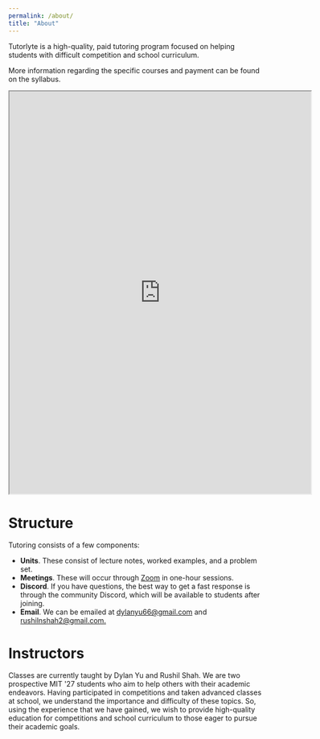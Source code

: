 ```yaml
---
permalink: /about/
title: "About"
---
```


Tutorlyte is a high-quality, paid tutoring program focused on helping students with difficult competition and school curriculum.

More information regarding the specific courses and payment can be found on the syllabus.

<iframe src="https://www.dropbox.com/s/abenyneestf1yc1/G-syllabus.pdf?raw=1" width=600 height=800"></iframe>

# Structure
Tutoring consists of a few components:
- **Units**. These consist of lecture notes, worked examples, and a problem set.
- **Meetings**. These will occur through [Zoom](https://zoom.us/) in one-hour sessions.
- **Discord**. If you have questions, the best way to get a fast response is through the community Discord, which will be available to students after joining.
- **Email**. We can be emailed at [dylanyu66@gmail.com](mailto:dylanyu66@gmail.com) and [rushilnshah2@gmail.com.](mailto:rushilnshah2@gmail.com.)

# Instructors
Classes are currently taught by Dylan Yu and Rushil Shah. We are two prospective MIT '27 students who aim to help others with their academic endeavors. Having participated in competitions and taken advanced classes at school, we understand the importance and difficulty of these topics. So, using the experience that we have gained, we wish to provide high-quality education for competitions and school curriculum to those eager to pursue their academic goals.
